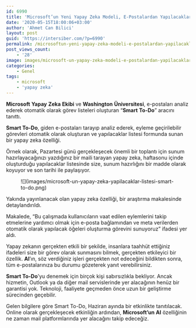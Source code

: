 ```yaml
---
id: 6990
title: 'Microsoft’un Yeni Yapay Zeka Modeli, E-Postalardan Yapılacaklar Listesi Oluşturuyor'
date: '2020-05-15T18:00:06+03:00'
author: 'Ahmet Can Bilici'
layout: post
guid: 'https://intersiber.com/?p=6990'
permalink: /microsoftun-yeni-yapay-zeka-modeli-e-postalardan-yapilacaklar-listesi-olusturuyor/
post_views_count:
    - '28'
image: images/microsoft-un-yapay-zeka-modeli-e-postalardan-yapilacaklar-listesi-olusturuyor-scaled.jpeg
categories:
    - Genel
tags:
    - microsoft
    - 'yapay zeka'
---
```


**Microsoft** **Yapay** **Zeka** **Ekibi** ve **Washington** **Üniversitesi**, e-postaları analiz ederek otomatik olarak görev listeleri oluşturan “**Smart** **To-Do**” aracını tanıttı.

**Smart To-Do**, giden e-postaları tarayıp analiz ederek, eyleme geçirilebilir görevleri otomatik olarak oluşturan ve yapılacaklar listesi formunda sunan bir yapay zeka özelliği.

Örnek olarak, Pazartesi günü gerçekleşecek önemli bir toplantı için sunum hazırlayacağınızı yazdığınız bir maili tarayan yapay zeka, haftasonu içinde oluşturduğu yapılacaklar listesinde size, sunum hazırlığını bir madde olarak koyuyor ve son tarihi ile paylaşıyor.

<figure class="wp-block-image size-large">![](images/microsoft-un-yapay-zeka-yapilacaklar-listesi-smart-to-do.png)</figure>Yakında yayınlanacak olan yapay zeka özelliği, bir araştırma makalesinde detaylandırıldı.

Makalede, “Bu çalışmada kullanıcıların vaat edilen eylemlerini takip etmelerine yardımcı olmak için e-posta bağlamından ve meta verilerden otomatik olarak yapılacak öğeleri oluşturma görevini sunuyoruz” ifadesi yer aldı.

Yapay zekanın gerçekten etkili bir şekilde, insanlara taahhüt ettiğiniz ifadeleri size bir görev olarak sunmasını bilmek, gerçekten etkileyici bir özellik. **AI**’ın, söz verdiğiniz işleri gerçekten not edeceğini bildikten sonra, tüm e-postalarınıza bu durumu gözeterek yanıt verebilirsiniz.

**Smart To-Do**’yu denemek için birçok kişi sabırsızlıkla bekliyor. Ancak hizmetin, Outlook ya da diğer mail servislerinde yer alacağının henüz bir garantisi yok. Teknoloji, faaliyete geçmeden önce uzun bir geliştirme sürecinden geçebilir.

Gelen bilgilere göre Smart To-Do, Haziran ayında bir etkinlikte tanıtılacak. Online olarak gerçekleşecek etkinliğin ardından, **Microsoft’un** **AI** özelliğinin ne zaman mail platformlarında yer alacağını takip edeceğiz.